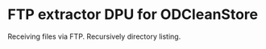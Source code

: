 FTP extractor DPU for ODCleanStore
==================================

Receiving files via FTP. Recursively directory listing.